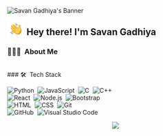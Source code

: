 <!-- ![Savan Gadhiya's Banner](./assets/Profile6.gif) -->
![Savan Gadhiya's Banner](https://en.bloggif.com/tmp/721d5a07029491b5c7973cc96bd80c2b/text.gif?1625633888)

<p><img alt="Night Coding" src="./assets/Hand%20Wave.gif" width='40' align="left"/><h2> &nbsp;Hey there! I'm Savan Gadhiya</h2></p>

### 👨🏻‍💻 &nbsp;About Me


<br />
### 🛠 &nbsp;Tech Stack

![Python](https://img.shields.io/badge/-Python-05122A?style=flat&logo=python)&nbsp;
![JavaScript](https://img.shields.io/badge/-JavaScript-05122A?style=flat&logo=javascript)&nbsp;
![C](https://img.shields.io/badge/-C-05122A?style=flat&logo=C&logoColor=A8B9CC)&nbsp;
![C++](https://img.shields.io/badge/-C++-05122A?style=flat&logo=C%2B%2B&logoColor=00599C)\
![React](https://img.shields.io/badge/-React-05122A?style=flat&logo=react)&nbsp;
![Node.js](https://img.shields.io/badge/-Node.js-05122A?style=flat&logo=node.js)&nbsp;
![Bootstrap](https://img.shields.io/badge/-Bootstrap-05122A?style=flat&logo=bootstrap&logoColor=563D7C)\
![HTML](https://img.shields.io/badge/-HTML-05122A?style=flat&logo=HTML5)&nbsp;
![CSS](https://img.shields.io/badge/-CSS-05122A?style=flat&logo=CSS3&logoColor=1572B6)&nbsp;
![Git](https://img.shields.io/badge/-Git-05122A?style=flat&logo=git)&nbsp;\
![GitHub](https://img.shields.io/badge/-GitHub-05122A?style=flat&logo=github)&nbsp;
![Visual Studio Code](https://img.shields.io/badge/-Visual%20Studio%20Code-05122A?style=flat&logo=visual-studio-code&logoColor=007ACC)&nbsp;



<p align="center">
<img src="http://github-readme-streak-stats.herokuapp.com?user=Savan-gadhiya&theme=dark&background=1B1B1B&border=DDDDDD&stroke=FFFFFF&sideNums=FFFFFF&dates=9C9C9C&ring=00DDD7&fire=00DDD7&currStreakLabel=00DDD7"/>
</p>
